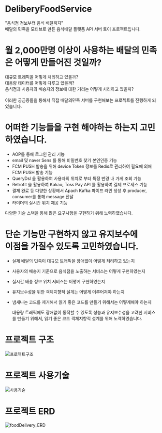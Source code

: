 # DeliberyFoodService

"음식점 정보부터 음식 배달까지"<br>
배달의 민족을 모티브로 만든 음식배달 플랫폼 API 서버 토이 프로젝트입니다.

  
# 월 2,000만명 이상이 사용하는 배달의 민족은 어떻게 만들어진 것일까?

대규모 트래픽을 어떻게 처리하고 있을까?<br>
대용량 데이터를 어떻게 다루고 있을까?<br>
음식점과 사용자의 배송지의 정보에 대한 거리는 어떻게 처리하고 있을까?<br><br>
이러한 궁금증들을 통해서 직접 배달의민족 서버를 구현해보는 프로젝트를 진행하게 되었습니다.

# 어떠한 기능들을 구현 해야하는 하는지 고민하였습니다.

* AOP를 통해 로그인 관리 기능
* email 및 naver Sens 를 통해 비밀번호 찾기 본인인증 기능
* FCM PUSH 발송을 위해 device Token 정보를 Redis로 관리하여 필요에 의해 FCM PUSH 발송 기능
* QueryDsl 을 활용하여 사용자의 위치로 부터 특정 반경 내 가게 조회 기능
* Retrofit 을 활용하여 Kakao, Toss Pay API 를 활용하여 결제 프로세스 기능 
* 결제 완료 등 다양한 상황에서 Apach Kafka 파이프 라인 생성 후 producer, consumer를 통해 message 전달
* 라이더의 실시간 위치 제공 기능

다양한 기술 스택을 통해 많은 요구사항을 구현하기 위해 노력하였습니다.
  
# 단순 기능만 구현하지 않고 유지보수에 <br> 이점을 가질수 있도록 고민하였습니다.
  
* 실제 배달의 민족이 대규모 트래픽을 장애없이 어떻게 처리하고 있는지
* 사용자의 배송지 기준으로 음식점을 노출하는 서비스는 어떻게 구현하였는지
* 실시간 배송 정보 위치 서비스는 어떻게 구현하였는지
* 유지보수성을 위한 객체지향적 설계는 어떻게 이루어져야 하는지
* 냄새나는 코드를 제거해서 읽기 좋은 코드를 만들기 위해서는 어떻게해야 하는지
 
  대용량 트래픽에도 장애없이 동작할 수 있도록 성능과 유지보수성을 고려한 서비스를 만들기 위해서, 읽기 좋은 코드 객체지향적 설계를 위해 노력하였습니다.

# 프로젝트 구조

![프로젝트구조](https://user-images.githubusercontent.com/80434153/138026837-50824929-d785-4eca-969f-1ff1e2c54761.png)

# 프로젝트 사용기술

![사용기술](https://user-images.githubusercontent.com/80434153/152683886-96b83778-3562-4e8e-9fd7-d180a0975ba1.png)


# 프로젝트 ERD

![foodDelivery_ERD](https://user-images.githubusercontent.com/80434153/152683024-5104b4d4-4de4-4309-914c-3adecd96abbf.png)


